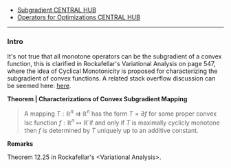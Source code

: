 - [Subgradient CENTRAL HUB](Subgradient%20CENTRAL%20HUB.md)
- [Operators for Optimizations CENTRAL HUB](Operators%20for%20Optimizations%20CENTRAL%20HUB.md)

---
### **Intro**

It's not true that all monotone operators can be the subgradient of a convex function, this is clarified in Rockafellar's Variational Analysis on page 547, where the idea of Cyclical Monotonicity is proposed for characterizing the subgradient of convex functions. A related stack overflow discussion can be seemed here: [here](https://math.stackexchange.com/questions/111767/is-every-monotone-map-the-gradient-of-a-convex-function). 

**Theorem | Characterizations of Convex Subgradient Mapping**

> A mapping $T:\mathbb R^n \rightrightarrows \mathbb R^n$ has the form $T = \partial f$ for some proper convex lsc function $f:\mathbb R^n \mapsto \mathbb{\bar R}$ if and only if $T$ is maximally cyclicly monotone then $f$ is determined by $T$ uniquely up to an additive constant. 

**Remarks**

Theorem 12.25 in Rockafellar's \<Variational Analysis\>. 

